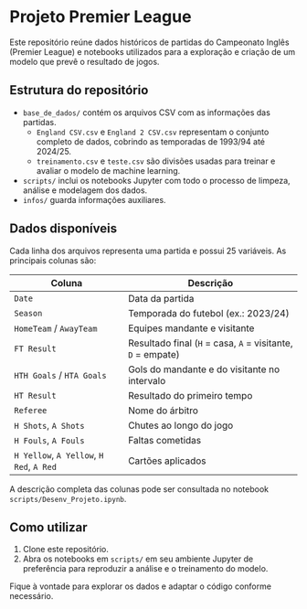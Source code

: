# Projeto Premier League

Este repositório reúne dados históricos de partidas do Campeonato Inglês (Premier League) e notebooks utilizados para a exploração e criação de um modelo que prevê o resultado de jogos.

## Estrutura do repositório

- `base_de_dados/` contém os arquivos CSV com as informações das partidas.
  - `England CSV.csv` e `England 2 CSV.csv` representam o conjunto completo de dados, cobrindo as temporadas de 1993/94 até 2024/25.
  - `treinamento.csv` e `teste.csv` são divisões usadas para treinar e avaliar o modelo de machine learning.
- `scripts/` inclui os notebooks Jupyter com todo o processo de limpeza, análise e modelagem dos dados.
- `infos/` guarda informações auxiliares.

## Dados disponíveis

Cada linha dos arquivos representa uma partida e possui 25 variáveis. As principais colunas são:

| Coluna                              | Descrição                                                         |
|-------------------------------------|-------------------------------------------------------------------|
| `Date`                              | Data da partida                                                   |
| `Season`                            | Temporada do futebol (ex.: 2023/24)                               |
| `HomeTeam` / `AwayTeam`             | Equipes mandante e visitante                                      |
| `FT Result`                         | Resultado final (`H` = casa, `A` = visitante, `D` = empate)       |
| `HTH Goals` / `HTA Goals`           | Gols do mandante e do visitante no intervalo                      |
| `HT Result`                         | Resultado do primeiro tempo                                       |
| `Referee`                           | Nome do árbitro                                                  |
| `H Shots`, `A Shots`                | Chutes ao longo do jogo                                           |
| `H Fouls`, `A Fouls`                | Faltas cometidas                                                  |
| `H Yellow`, `A Yellow`, `H Red`, `A Red` | Cartões aplicados                                           |

A descrição completa das colunas pode ser consultada no notebook `scripts/Desenv_Projeto.ipynb`.

## Como utilizar

1. Clone este repositório.
2. Abra os notebooks em `scripts/` em seu ambiente Jupyter de preferência para reproduzir a análise e o treinamento do modelo.

Fique à vontade para explorar os dados e adaptar o código conforme necessário.
